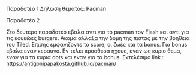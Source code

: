 
Παραδοτέο 1
Δηλωση θεματος: Pacman

Παραδοτέο 2

Στο δευτερο παραδοτεο  εβαλα αντι για το pacman τον Flash και αντι για τις κουκιδες burgers. Ακομα αλλαξα την δομη της πιστας με την βοηθεια του Tiled. Επισης εμφανιζοντε το score, οι ζωές και τα bonus. Για bonus εβαλα εναν κεραυνο. Εν τελει προσθεσα ηχους, εναν ως κυριο θεμα, εναν για τα κυρια dots και εναν για τα bonus.
Eκτελέσιμο link : https://antigonipapakosta.github.io/pacman/
